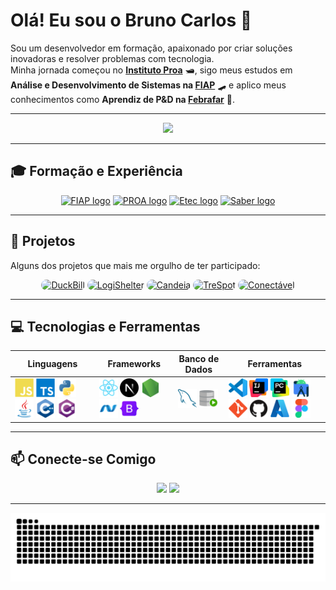# Olá! Eu sou o Bruno Carlos 🦕

Sou um desenvolvedor em formação, apaixonado por criar soluções inovadoras e resolver problemas com tecnologia.  
Minha jornada começou no **[Instituto Proa](https://www.proa.org.br/)** 🛥️, sigo meus estudos em **Análise e Desenvolvimento de Sistemas na [FIAP](https://www.fiap.com.br/)** 🛹 e aplico meus conhecimentos como **Aprendiz de P&D na [Febrafar](https://febrafar.com.br/)** 🚀.

---
<div align="center">
  <img width="600px" src="https://storage.googleapis.com/gweb-uniblog-publish-prod/original_images/download.gif"  />
</div>

---

## 🎓 Formação e Experiência
<p align="center">
  <a href="https://www.fiap.com.br/" target="_blank"><img src="https://media.licdn.com/dms/image/v2/C4D0BAQFGUHRJ26bFDw/company-logo_200_200/company-logo_200_200/0/1631312349936?e=2147483647&v=beta&t=2cxZo7IPlpqVmRsvk_tS2TYDHSqh8Q3SlFYcLW9nlVc" alt="FIAP logo" height="75px"></a>
  <a href="https://www.proa.org.br/" target="_blank"><img src="https://encrypted-tbn0.gstatic.com/images?q=tbn:ANd9GcQTxwNgcvkCreI-2eDl6Ezt_95qBFHJQhRCSQ&s" alt="PROA logo" height="75px"></a>
  <a href="https://www.cps.sp.gov.br/etec/" target="_blank"><img src="https://encrypted-tbn0.gstatic.com/images?q=tbn:ANd9GcR2wPtBhEdhCSqpegKRteWba128Yg_KWuY5pA&s" alt="Etec logo" height="75px"></a>
  <a href="" target="_blank"><img src="https://media.licdn.com/dms/image/v2/D4D0BAQGY4SkrZdhulQ/company-logo_200_200/B4DZXS3j.IGkAQ-/0/1742999536163/saberaprendizes_logo?e=2147483647&v=beta&t=WZ6-3TIvTySuB1Nej52KEQAftdMBoQywo8MKToU6CvM" alt="Saber logo" height="75px"></a>
</p>

---

## 🚀 Projetos
Alguns dos projetos que mais me orgulho de ter participado:

<p align="center">
  <a href="https://github.com/DuckBilll" target="_blank"><img src="https://avatars.githubusercontent.com/u/239681261?s=400&u=d4d1cad9436f1c535bc1545479ef2e5e9c07a48d&v=4" alt="DuckBill" height="75" style="border-radius: 25px;"></a>
  <a href="https://github.com/LogiShelter" target="_blank"><img src="https://avatars.githubusercontent.com/u/213550558?s=200&v=4" alt="LogiShelter" height="75" style="border-radius: 25px;"></a>
  <a href="https://github.com/Candeia3" target="_blank"><img src="https://avatars.githubusercontent.com/u/188801138?s=200&v=4" alt="Candeia" height="75" style="border-radius: 25px;"></a>
  <a href="https://github.com/TrenSpot" target="_blank"><img src="https://avatars.githubusercontent.com/u/181512128?s=200&v=4" alt="TreSpot" height="75" style="border-radius: 25px;"></a>
  <a href="https://qrcc.me/se0jqj19eeka" target="_blank"><img src="https://avatars.githubusercontent.com/u/168479235?s=400&u=2ec8bf7963b23ae01f26c6c44f35d67b05ed856b&v=4" alt="Conectável" height="75" style="border-radius: 25px;"></a>
</p>

---

## 💻 Tecnologias e Ferramentas

<div align="center">

| **Linguagens** | **Frameworks** | **Banco de Dados** | **Ferramentas** |
|----------------|----------------|---------------------|-----------------|
| <img alt="JavaScript" height="30" src="https://raw.githubusercontent.com/devicons/devicon/master/icons/javascript/javascript-plain.svg"/> <img alt="TypeScript" height="30" src="https://raw.githubusercontent.com/devicons/devicon/master/icons/typescript/typescript-original.svg"/> <img alt="Python" height="30" src="https://raw.githubusercontent.com/devicons/devicon/master/icons/python/python-original.svg"/> <img alt="Java" height="30" src="https://raw.githubusercontent.com/devicons/devicon/master/icons/java/java-original.svg"/> <img alt="C++" height="30" src="https://raw.githubusercontent.com/devicons/devicon/master/icons/cplusplus/cplusplus-original.svg"/> <img alt="C#" height="30" src="https://raw.githubusercontent.com/devicons/devicon/master/icons/csharp/csharp-original.svg"/> | <img alt="React" height="30" src="https://raw.githubusercontent.com/devicons/devicon/master/icons/react/react-original.svg"/> <img alt="NextJS" height="30" src="https://raw.githubusercontent.com/devicons/devicon/master/icons/nextjs/nextjs-original.svg"/> <img alt="NodeJS" height="30" src="https://raw.githubusercontent.com/devicons/devicon/master/icons/nodejs/nodejs-original.svg"/> <img alt=".NET" height="30" src="https://raw.githubusercontent.com/devicons/devicon/master/icons/dot-net/dot-net-original.svg"/> <img alt="Bootstrap" height="30" src="https://raw.githubusercontent.com/devicons/devicon/master/icons/bootstrap/bootstrap-original.svg"/> | <img alt="MySQL" height="30" src="https://raw.githubusercontent.com/devicons/devicon/master/icons/mysql/mysql-original.svg"/> <img alt="SQL Developer" height="30" src="https://raw.githubusercontent.com/devicons/devicon/ca28c779441053191ff11710fe24a9e6c23690d6/icons/sqldeveloper/sqldeveloper-original.svg"/> | <img alt="VS Code" height="30" src="https://raw.githubusercontent.com/devicons/devicon/master/icons/vscode/vscode-original.svg"/> <img alt="Eclipse" height="30" src="https://raw.githubusercontent.com/devicons/devicon/master/icons/intellij/intellij-original.svg"/> <img alt="PyCharm" height="30" src="https://raw.githubusercontent.com/devicons/devicon/master/icons/pycharm/pycharm-original.svg"/> <img alt="Android Studio" height="30" src="https://raw.githubusercontent.com/devicons/devicon/master/icons/androidstudio/androidstudio-original.svg"/> <img alt="Git" height="30" src="https://raw.githubusercontent.com/devicons/devicon/master/icons/git/git-original.svg"/> <img alt="GitHub" height="30" src="https://raw.githubusercontent.com/devicons/devicon/master/icons/github/github-original.svg"/> <img alt="Azure" height="30" src="https://raw.githubusercontent.com/devicons/devicon/master/icons/azure/azure-original.svg"/> <img alt="Figma" height="30" src="https://raw.githubusercontent.com/devicons/devicon/master/icons/figma/figma-original.svg"/> |

</div>


---

## 📫 Conecte-se Comigo
<div align="center">
  <a href="https://www.linkedin.com/in/bruno-carlos-soares" target="_blank"><img src="https://img.shields.io/badge/-LinkedIn-%230077B5?style=for-the-badge&logo=linkedin&logoColor=white" target="_blank"></a>
  <a href="mailto:bruno11carloss@gmail.com" target="_blank"><img src="https://img.shields.io/badge/-Gmail-D14836?style=for-the-badge&logo=gmail&logoColor=white" target="_blank"></a>
</div>

---

<picture align="center">
  <source media="(prefers-color-scheme: dark)" srcset="https://raw.githubusercontent.com/BrunoCSoares/BrunoCSoares/output/github-contribution-grid-snake-dark.svg">
  <source media="(prefers-color-scheme: light)" srcset="https://raw.githubusercontent.com/BrunoCSoares/BrunoCSoares/output/github-contribution-grid-snake.svg">
  <img align="center" alt="github contribution grid snake animation" src="https://raw.githubusercontent.com/BrunoCSoares/BrunoCSoares/output/github-contribution-grid-snake.svg">
</picture>
